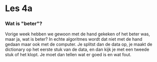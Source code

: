 # Les 4a

### Wat is "beter"?



Vorige week hebben we gewoon met de hand gekeken of het beter was, maar ja, wat is beter? In echte algoritmes wordt dat niet met de hand gedaan maar ook met de computer. Je splitst dan de data op, je maakt de dictionary op het eerste stuk van de data, en dan kijk je met een tweede stuk of het klopt. Je moet dan tellen wat er goed is en wat fout.&#x20;



